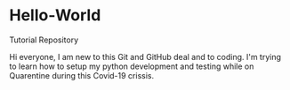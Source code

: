 # Hello-World
Tutorial Repository

Hi everyone, I am new to this Git and GitHub deal and to coding. I'm trying to learn how to setup my python development and testing while on Quarentine during this Covid-19 crissis.
